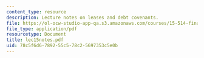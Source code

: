 ```yaml
---
content_type: resource
description: Lecture notes on leases and debt covenants.
file: https://ol-ocw-studio-app-qa.s3.amazonaws.com/courses/15-514-financial-and-managerial-accounting-summer-2003/78c5f6d6789255c578c25697353c5e0b_lec15notes.pdf
file_type: application/pdf
resourcetype: Document
title: lec15notes.pdf
uid: 78c5f6d6-7892-55c5-78c2-5697353c5e0b
---
```

